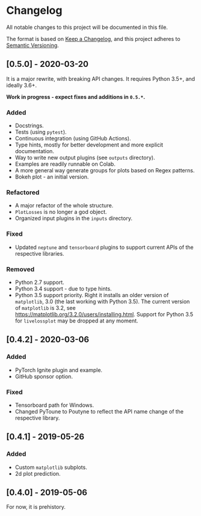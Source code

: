 # Changelog

All notable changes to this project will be documented in this file.

The format is based on [Keep a Changelog](https://keepachangelog.com/en/1.0.0/),
and this project adheres to [Semantic Versioning](https://semver.org/spec/v2.0.0.html).

## [0.5.0] - 2020-03-20

It is a major rewrite, with breaking API changes.
It requires Python 3.5+, and ideally 3.6+.

**Work in progress - expect fixes and additions in `0.5.*`.**

### Added

- Docstrings.
- Tests (using `pytest`).
- Continuous integration (using GitHub Actions).
- Type hints, mostly for better development and more explicit documentation.
- Way to write new output plugins (see `outputs` directory).
- Examples are readily runnable on Colab. 
- A more general way generate groups for plots based on Regex patterns. 
- Bokeh plot - an initial version.

### Refactored

- A major refactor of the whole structure.
- `PlotLosses` is no longer a god object.
- Organized input plugins in the `inputs` directory.


### Fixed

- Updated `neptune` and `tensorboard` plugins to support current APIs of the respective libraries.

### Removed

- Python 2.7 support. 
- Python 3.4 support - due to type hints.
- Python 3.5 support priority. Right it installs an older version of `matplotlib`, 3.0 (the last working with Python 3.5). The current version of `matplotlib` is 3.2, see https://matplotlib.org/3.2.0/users/installing.html. Support for Python 3.5 for `livelossplot` may be dropped at any moment.


## [0.4.2] - 2020-03-06

### Added

- PyTorch Ignite plugin and example.
- GitHub sponsor option.

### Fixed

- Tensorboard path for Windows.
- Changed PyToune to Poutyne to reflect the API name change of the respective library.


## [0.4.1] - 2019-05-26

### Added

- Custom `matplotlib` subplots.
- 2d plot prediction.


## [0.4.0] - 2019-05-06

For now, it is prehistory. 